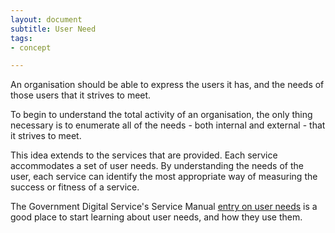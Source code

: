 ```yaml
---
layout: document
subtitle: User Need
tags:
- concept

---
```

An organisation should be able to express the users it has, and the needs of those users that it strives to meet.

To begin to understand the total activity of an organisation, the only thing necessary is to enumerate all of the needs - both internal and external - that it strives to meet.

This idea extends to the services that are provided. Each service accommodates a set of user needs. By understanding the needs of the user, each service can identify the most appropriate way of measuring the success or fitness of a service.

The Government Digital Service's Service Manual [entry on user needs](https://www.gov.uk/service-manual/user-research/start-by-learning-user-needs) is a good place to start learning about user needs, and how they use them.